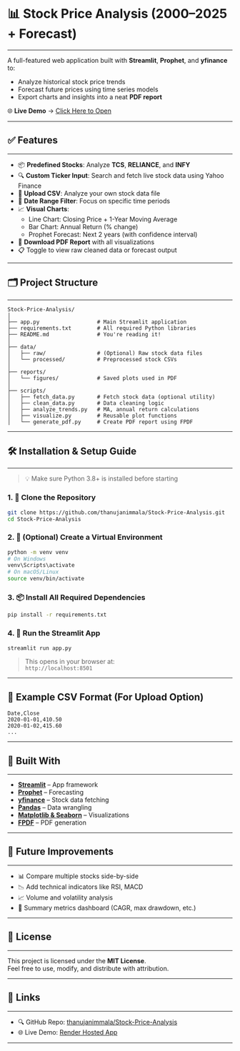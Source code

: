 # 📊 Stock Price Analysis (2000–2025 + Forecast)

---

A full-featured web application built with **Streamlit**, **Prophet**, and **yfinance** to:

- Analyze historical stock price trends  
- Forecast future prices using time series models  
- Export charts and insights into a neat **PDF report**

🌐 **Live Demo** → [Click Here to Open](https://stock-price-analysis-7x6q.onrender.com/)

---

## ✅ Features

---

- 📦 **Predefined Stocks**: Analyze **TCS**, **RELIANCE**, and **INFY**
- 🔍 **Custom Ticker Input**: Search and fetch live stock data using Yahoo Finance
- 📁 **Upload CSV**: Analyze your own stock data file
- 📅 **Date Range Filter**: Focus on specific time periods
- 📈 **Visual Charts**:
  - Line Chart: Closing Price + 1-Year Moving Average
  - Bar Chart: Annual Return (% change)
  - Prophet Forecast: Next 2 years (with confidence interval)
- 📄 **Download PDF Report** with all visualizations
- 📋 Toggle to view raw cleaned data or forecast output

---

## 🗂️ Project Structure

---

```
Stock-Price-Analysis/
│
├── app.py                  # Main Streamlit application
├── requirements.txt        # All required Python libraries
├── README.md               # You're reading it!
│
├── data/
│   ├── raw/                # (Optional) Raw stock data files
│   └── processed/          # Preprocessed stock CSVs
│
├── reports/
│   └── figures/            # Saved plots used in PDF
│
├── scripts/
│   ├── fetch_data.py       # Fetch stock data (optional utility)
│   ├── clean_data.py       # Data cleaning logic
│   ├── analyze_trends.py   # MA, annual return calculations
│   ├── visualize.py        # Reusable plot functions
│   └── generate_pdf.py     # Create PDF report using FPDF
```

---

## 🛠️ Installation & Setup Guide

---

> 💡 Make sure Python 3.8+ is installed before starting

### 1. 🔁 Clone the Repository

```bash
git clone https://github.com/thanujanimmala/Stock-Price-Analysis.git
cd Stock-Price-Analysis
```

### 2. 🧪 (Optional) Create a Virtual Environment

```bash
python -m venv venv
# On Windows
venv\Scripts\activate
# On macOS/Linux
source venv/bin/activate
```

### 3. 📦 Install All Required Dependencies

```bash
pip install -r requirements.txt
```

### 4. 🚀 Run the Streamlit App

```bash
streamlit run app.py
```

> This opens in your browser at:  
> `http://localhost:8501`

---

## 📄 Example CSV Format (For Upload Option)

```csv
Date,Close
2020-01-01,410.50
2020-01-02,415.60
...
```

---

## 🧰 Built With

---

- **[Streamlit](https://streamlit.io/)** – App framework
- **[Prophet](https://facebook.github.io/prophet/)** – Forecasting
- **[yfinance](https://pypi.org/project/yfinance/)** – Stock data fetching
- **[Pandas](https://pandas.pydata.org/)** – Data wrangling
- **[Matplotlib & Seaborn](https://seaborn.pydata.org/)** – Visualizations
- **[FPDF](https://pyfpdf.readthedocs.io/)** – PDF generation

---

## 🚀 Future Improvements

---

- 📊 Compare multiple stocks side-by-side  
- 📉 Add technical indicators like RSI, MACD  
- 📈 Volume and volatility analysis  
- 📌 Summary metrics dashboard (CAGR, max drawdown, etc.)

---

## 📜 License

---

This project is licensed under the **MIT License**.  
Feel free to use, modify, and distribute with attribution.

---

## 🔗 Links

---

- 🔍 GitHub Repo: [thanujanimmala/Stock-Price-Analysis](https://github.com/thanujanimmala/Stock-Price-Analysis)
- 🌐 Live Demo: [Render Hosted App](https://stock-price-analysis-7x6q.onrender.com/)

---
